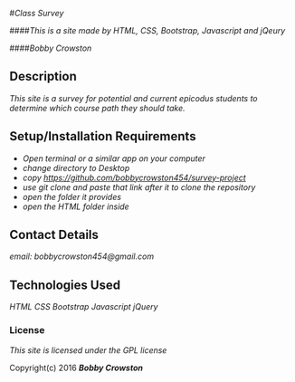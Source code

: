 #_Class Survey_

####_This is a site made by HTML, CSS, Bootstrap, Javascript and jQeury_

####_Bobby Crowston_

## Description

_This site is a survey for potential and current epicodus students to determine which course path they should take._

## Setup/Installation Requirements

* _Open terminal or a similar app on your computer_
* _change directory to Desktop_
* _copy https://github.com/bobbycrowston454/survey-project_
* _use git clone and paste that link after it to clone the repository_
* _open the folder it provides_
* _open the HTML folder inside_


## Contact Details

_email: bobbycrowston454@gmail.com_

## Technologies Used

_HTML_
_CSS_
_Bootstrap_
_Javascript_
_jQuery_

### License

_This site is licensed under the GPL license_

Copyright(c) 2016 **_Bobby Crowston_**
